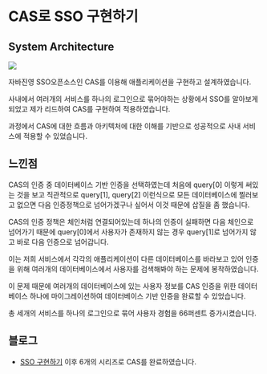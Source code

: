# CAS로 SSO 구현하기

## System Architecture
<img src="https://github.com/garlicpollpoll/Architecture/assets/86602266/02f1ef51-dc6d-45a3-a680-cf02c5e150f2">

자바진영 SSO오픈소스인 CAS를 이용해 애플리케이션을 구현하고 설계하였습니다. 

사내에서 여러개의 서비스를 하나의 로그인으로 묶어야하는 상황에서 SSO를 알아보게 되었고 제가 리드하여 CAS를 구현하여 적용하였습니다. 

과정에서 CAS에 대한 흐름과 아키텍처에 대한 이해를 기반으로 성공적으로 사내 서비스에 적용할 수 있었습니다. 

## 느낀점
CAS의 인증 중 데이터베이스 기반 인증을 선택하였는데 처음에 query[0] 이렇게 써있는 것을 보고 직관적으로 query[1], query[2] 이런식으로 모든 데이터베이스에 찔러보고 없으면 다음 인증정책으로 넘어가겠구나 싶어서 이것 때문에 삽질을 좀 했습니다. 

CAS의 인증 정책은 체인처럼 연결되어있는데 하나의 인증이 실패하면 다음 체인으로 넘어가기 때문에 query[0]에서 사용자가 존재하지 않는 경우 query[1]로 넘어가지 않고 바로 다음 인증으로 넘어갑니다. 

이는 저희 서비스에서 각각의 애플리케이션이 다른 데이터베이스를 바라보고 있어 인증을 위해 여러개의 데이터베이스에서 사용자를 검색해봐야 하는 문제에 봉착하였습니다. 

이 문제 때문에 여러개의 데이터베이스에 있는 사용자 정보를 CAS 인증을 위한 데이터베이스 하나에 마이그레이션하여 데이터베이스 기반 인증을 완료할 수 있었습니다. 

총 세개의 서비스를 하나의 로그인으로 묶어 사용자 경험을 66퍼센트 증가시켰습니다. 

## 블로그
- [SSO 구현하기](https://coding-review.tistory.com/475) 이후 6개의 시리즈로 CAS를 완료하였습니다. 
